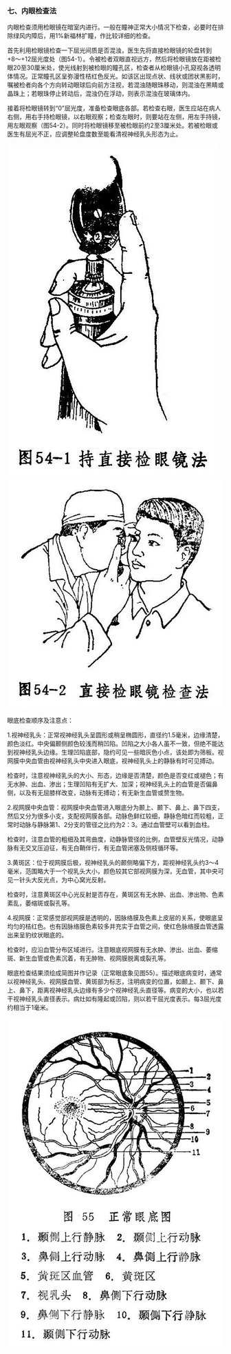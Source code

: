 ### 七、内眼检查法

内眼检查须用检眼镜在暗室内进行。一般在瞳神正常大小情况下检查，必要时在排除绿风内障后，用1%新福林扩瞳，作比较详细的检查。

首先利用检眼镜检查一下屈光间质是否混浊，医生先将直接检眼镜的轮盘转到+8〜+12屈光度处（图54-1）。令被检者双眼直视远方，然后将检眼镜放在距被检眼20至30厘米处，使光线射到被检眼的瞳孔区，检查者从检眼镜小孔窥视各透明体情况。正常瞳孔区呈弥漫性桔红色反光。如该区出现点状、线状或团状黑影时，嘱被检者向各个方向转动眼球后向前方注视，若混浊随眼珠移动，则混浊在黑睛或晶珠上；若眼珠停止转动后，混浊仍在浮动，则表示混浊在玻璃体内。

接着将检眼镜转到“0”屈光度，准备检查眼底各部。若检查右眼，医生应站在病人右侧，用右手持检眼镜，以右眼观察；检查左眼时，则要站在左侧，用左手持镜，用左眼观察（图54-2）。同时将检眼镜移至被检眼前约2至3厘米处。若被检眼或医生有屈光不正，应调整轮盘度数至能看清视神经乳头形态为止。

![插图](./img/54-1.jpg)      ![插图](./img/54-2.jpg)

眼底检查顺序及注意点：

1.视神经乳头：正常视神经乳头呈圆形或稍呈椭圆形，直径约1.5毫米，边缘清楚，颜色淡红。中央偏颞侧颜色较浅而稍凹陷。凹陷之大小各人虽不一致，但绝不能达到视神经乳头边缘。生理凹陷底部，隐约可见一些暗灰色小点，该处即为筛板。视网膜中央血管由视神经乳头中央进入眼底，视神经乳头上的静脉有时可见搏动。

检查时，注意视神经乳头的大小、形态，边缘是否清楚，颜色是否变红或褪色；有无水肿、出血、渗出；生理凹陷有无扩大、加深；视神经乳头上的血管是否偏鼻侧，以及有无屈膝样改变，动脉有无搏动；有无新生血管或赘生物。

2.视网膜中央血管：视网膜中央血管进入眼底分为颞上、颞下、鼻上、鼻下四支，然后又分为很多小支，支配视网膜各部。动脉色鲜红较细，静脉色暗红而较粗，正常时动脉与静脉第1、2分支的管径之比约为2：3。通过血管壁可以看到血柱。

检查时，注意血管的粗细及其弯曲度，动静脉管径的比例，血管壁反光情况，动静脉有无交叉压迫征，有无白鞘伴行，有无血管闭塞及侧枝循环等。

3.黄斑区：位于视网膜后极，视神经乳头的颞侧略偏下方，距视神经乳头约3〜4毫米，范围略大于一个视乳头大小，颜色较其它部视网膜为深，无血管，其中央可见一针头大反光点，为中心窝光反射。

检查时，注意黄斑区中心光反射是否存在，黄斑区有无水肿、出血、渗出物、色素紊乱，萎缩斑或裂孔等。

4.视网膜：正常感觉部视网膜是透明的，因脉络膜及色素上皮层的关系，使眼底呈均匀的桔红色。也有因脉络膜色素较多并充实于血管之间，使红色脉络膜血管透露出来呈豹纹状眼底的。

检查时，应沿血管分布区域进行。注意眼底视网膜有无水肿、渗出、出血、萎缩斑、新生血管或色素沉着，有无肿物、视网膜脱离或裂孔等。

眼底检查结果须绘成简图并作记录（正常眼底象见图55）。描述眼底病变时，通常以视神经乳头、视网膜血管、黄斑部为标志，注明病变的位置，如颞上、颞下、鼻上、鼻下，距离视神经乳头边缘有多少个视神经乳头直径等。病变的大小，也以若干视神经乳头直径表示。病灶如有隆起或凹陷，则以若干屈光度表示。每3屈光度约相当于1毫米。

![插图](./img/55.jpg)
